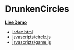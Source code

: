 # DrunkenCircles

**[Live Demo][live-demo]**

* [index.html][index.html]
* [javascripts/circle.js][circle.js]
* [javascripts/game.js][game.js]

[live-demo]: http://appacademy.github.io/DrunkenCircles/
[index.html]: https://github.com/appacademy/DrunkenCircles/blob/gh-pages/index.html
[circle.js]: https://github.com/appacademy/DrunkenCircles/blob/gh-pages/javascripts/circle.js
[game.js]: https://github.com/appacademy/DrunkenCircles/blob/gh-pages/javascripts/game.js
